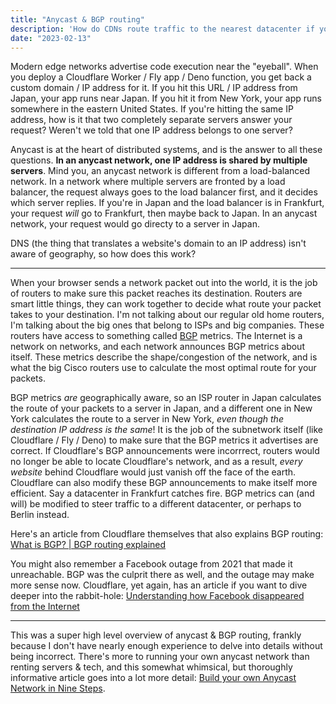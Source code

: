```yaml
---
title: "Anycast & BGP routing"
description: 'How do CDNs route traffic to the nearest datacenter if your website only has a single IP address? How do they _know_ which datacenter is closest? What does "closest" even mean?'
date: "2023-02-13"
---
```


Modern edge networks advertise code execution near the "eyeball". When you deploy
a Cloudflare Worker / Fly app / Deno function, you get back a custom
domain / IP address for it. If you hit this URL / IP address from Japan, your app
runs near Japan. If you hit it from New York, your app runs somewhere in the eastern
United States. If you're hitting the same IP address, how is it that two completely
separate servers answer your request? Weren't we told that one IP address belongs
to one server?

Anycast is at the heart of distributed systems, and is the answer to all these questions.
**In an anycast network, one IP address is shared by multiple servers**. Mind you,
an anycast network is different from a load-balanced network. In a network where
multiple servers are fronted by a load balancer, the request always goes to the load
balancer first, and it decides which server replies. If you're in Japan and the load
balancer is in Frankfurt, your request _will_ go to Frankfurt, then maybe back to
Japan. In an anycast network, your request would go directy to a server in Japan.

DNS (the thing that translates a website's domain to an IP address) isn't aware
of geography, so how does this work?

---

When your browser sends a network packet out into the world, it is the job of routers
to make sure this packet reaches its destination. Routers are smart little things,
they can work together to decide what route your packet takes to your destination.
I'm not talking about our regular old home routers, I'm talking about the big ones
that belong to ISPs and big companies. These routers have access to something called [BGP](https://en.wikipedia.org/wiki/Border_Gateway_Protocol) metrics.
The Internet is a network on networks, and each network announces BGP metrics about
itself. These metrics describe the shape/congestion of the network, and is what
the big Cisco routers use to calculate the most optimal route for your packets.

BGP metrics _are_ geographically aware, so an ISP router in Japan calculates the route
of your packets to a server in Japan, and a different one in New York calculates
the route to a server in New York, _even though the destination IP address is the same_!
It is the job of the subnetwork itself (like Cloudflare / Fly / Deno) to make sure
that the BGP metrics it advertises are correct. If Cloudflare's BGP announcements
were incorrrect, routers would no longer be able to locate Cloudflare's network, and
as a result, _every website_ behind Cloudflare would just vanish off the face of
the earth. Cloudflare can also modify these BGP announcements to make itself more
efficient. Say a datacenter in Frankfurt catches fire. BGP metrics can (and will)
be modified to steer traffic to a different datacenter, or perhaps to Berlin instead.

Here's an article from Cloudflare themselves that also explains BGP routing:
[What is BGP? | BGP routing explained](https://www.cloudflare.com/learning/security/glossary/what-is-bgp/)

You might also remember a Facebook outage from 2021 that made it unreachable. BGP
was the culprit there as well, and the outage may make more sense now. Cloudflare,
yet again, has an article if you want to dive deeper into the rabbit-hole:
[Understanding how Facebook disappeared from the Internet](https://blog.cloudflare.com/october-2021-facebook-outage/)

---

This was a super high level overview of anycast & BGP routing, frankly because I
don't have nearly enough experience to delve into details without being incorrect.
There's more to running your own anycast network than renting servers & tech, and this somewhat whimsical,
but thoroughly informative article goes into a lot more detail: [Build your own Anycast Network in Nine Steps](https://labs.ripe.net/author/samir_jafferali/build-your-own-anycast-network-in-nine-steps/).
